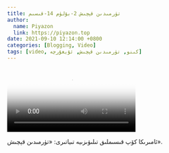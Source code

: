 ```yaml
---
title: تۈرمىدىن قېچىش 2-بۆلۈم 14-قىسىم
author:
  name: Piyazon
  link: https://piyazon.top
date: 2021-09-10 12:14:00 +0800
categories: [Blogging, Video]
tags: [video, كىنو, تۈرمىدىن قېچىش, ئۇيغۇرچە]
---
```


<style>
@import url(/assets/css/uyghur.css);
</style>

<video id="player" class="weixin_video" playsinline controls poster="https://gitlab.com/Alimjoo/cdn_img/-/raw/main/movie/pb/pb2.webp"
  wxv="wxv_2103574725619744771" src="">

  <track kind="captions" label="English&Chinese" src="https://piyazon.top/storage/assets/subtitles/pb/s02e14.vtt" srclang="en&zh-CN"   />
</video>

ئامىرىكا كۆپ قىسىملىق تىلىۋىزىيە تىياتىرى: «تۈرمىدىن قېچىش».
